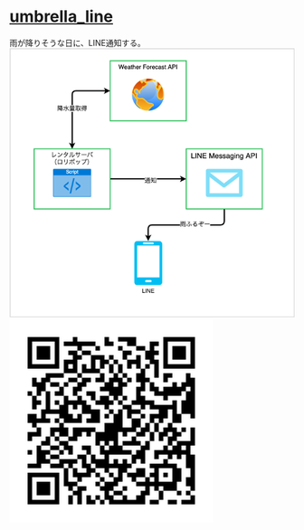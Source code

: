 # [umbrella_line](https://pro-broccoli.com/2022/06/11/line_umbrella)

雨が降りそうな日に、LINE通知する。
![img](./img.png)
![QR](./qr.png)
